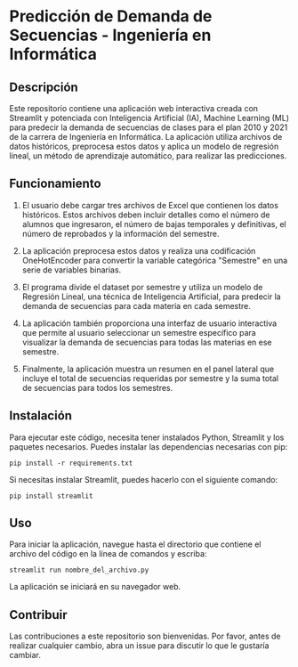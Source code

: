 # Predicción de Demanda de Secuencias - Ingeniería en Informática

## Descripción

Este repositorio contiene una aplicación web interactiva creada con Streamlit y potenciada con Inteligencia Artificial (IA), Machine Learning (ML) para predecir la demanda de secuencias de clases para el plan 2010 y 2021 de la carrera de Ingeniería en Informática. La aplicación utiliza archivos de datos históricos, preprocesa estos datos y aplica un modelo de regresión lineal, un método de aprendizaje automático, para realizar las predicciones.

## Funcionamiento

1. El usuario debe cargar tres archivos de Excel que contienen los datos históricos. Estos archivos deben incluir detalles como el número de alumnos que ingresaron, el número de bajas temporales y definitivas, el número de reprobados y la información del semestre.

2. La aplicación preprocesa estos datos y realiza una codificación OneHotEncoder para convertir la variable categórica "Semestre" en una serie de variables binarias.

3. El programa divide el dataset por semestre y utiliza un modelo de Regresión Lineal, una técnica de Inteligencia Artificial, para predecir la demanda de secuencias para cada materia en cada semestre.

4. La aplicación también proporciona una interfaz de usuario interactiva que permite al usuario seleccionar un semestre específico para visualizar la demanda de secuencias para todas las materias en ese semestre.

5. Finalmente, la aplicación muestra un resumen en el panel lateral que incluye el total de secuencias requeridas por semestre y la suma total de secuencias para todos los semestres.

## Instalación

Para ejecutar este código, necesita tener instalados Python, Streamlit y los paquetes necesarios. Puedes instalar las dependencias necesarias con pip:

```shell
pip install -r requirements.txt
```

Si necesitas instalar Streamlit, puedes hacerlo con el siguiente comando:

```shell
pip install streamlit
```

## Uso

Para iniciar la aplicación, navegue hasta el directorio que contiene el archivo del código en la línea de comandos y escriba:

```shell
streamlit run nombre_del_archivo.py
```

La aplicación se iniciará en su navegador web.

## Contribuir

Las contribuciones a este repositorio son bienvenidas. Por favor, antes de realizar cualquier cambio, abra un issue para discutir lo que le gustaría cambiar.